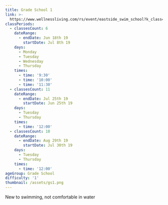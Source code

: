 ```yaml
---
title: Grade School 1
link: >-
  https://www.wellnessliving.com/rs/event/eastside_swim_school?k_class=138828&k_class_tab=10908
classPeriods:
  - classesCount: 6
    dateRange:
      - endDate: Jun 18th 19
        startDate: Jul 8th 19
    days:
      - Monday
      - Tuesday
      - Wednesday
      - Thursday
    times:
      - time: '9:30'
      - time: '10:00'
      - time: '11:30'
  - classesCount: 11
    dateRange:
      - endDate: Jul 25th 19
        startDate: Jun 25th 19
    days:
      - Tuesday
      - Thursday
    times:
      - time: '12:00'
  - classesCount: 10
    dateRange:
      - endDate: Aug 29th 19
        startDate: Jul 30th 19
    days:
      - Tuesday
      - Thursday
    times:
      - time: '12:00'
ageGroup: Grade School
difficulty: '1'
thumbnail: /assets/gs1.png
---
```

New to swimming, not comfortable in water
